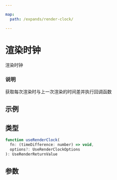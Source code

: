 ```yaml
---

map:
  path: /expands/render-clock/

---
```


# 渲染时钟

渲染时钟

### 说明

获取每次渲染时与上一次渲染的时间差并执行回调函数

## 示例

<demo src="./__demo__/BasicUse.vue" title="基本使用" desc="获取屏幕渲染两帧之间的时间差"></demo>

## 类型

```js
function useRenderClock(
  fn: (timeDifference: number) => void,
  options?: UseRenderClockOptions
): UseRenderReturnValue
```

## 参数

<API src="./index.d.ts" lang="zh"></API>
